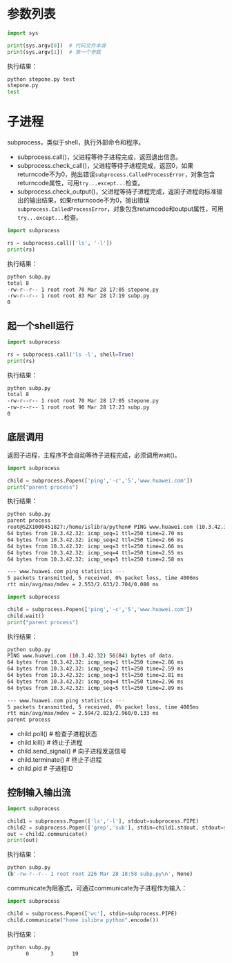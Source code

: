# 参数列表

```python
import sys

print(sys.argv[0])  # 代码文件本身
print(sys.argv[1])  # 第一个参数
```

执行结果：  
```bash
python stepone.py test
stepone.py
test
```

# 子进程

subprocess，类似于shell，执行外部命令和程序。

- subprocess.call()，父进程等待子进程完成，返回退出信息。
- subprocess.check_call()，父进程等待子进程完成，返回0，如果returncode不为0，抛出错误`subprocess.CalledProcessError`，对象包含returncode属性，可用`try...except...`检查。
- subprocess.check_output()，父进程等待子进程完成，返回子进程向标准输出的输出结果，如果returncode不为0，抛出错误`subprocess.CalledProcessError`，对象包含returncode和output属性，可用`try...except...`检查。

```python
import subprocess

rs = subprocess.call(['ls', '-l'])
print(rs)
```

执行结果：  
```bash
python subp.py
total 8
-rw-r--r-- 1 root root 70 Mar 28 17:05 stepone.py
-rw-r--r-- 1 root root 83 Mar 28 17:19 subp.py
0
```

## 起一个shell运行

```python
import subprocess

rs = subprocess.call('ls -l', shell=True)
print(rs)
```

执行结果：  
```bash
python subp.py
total 8
-rw-r--r-- 1 root root 70 Mar 28 17:05 stepone.py
-rw-r--r-- 1 root root 90 Mar 28 17:23 subp.py
0
```

## 底层调用

返回子进程，主程序不会自动等待子进程完成，必须调用wait()。

```python
import subprocess

child = subprocess.Popen(['ping','-c','5','www.huawei.com'])
print("parent process")
```

执行结果：  
```bash
python subp.py
parent process
root@SZX1000451827:/home/islibra/python# PING www.huawei.com (10.3.42.32) 56(84) bytes of data.
64 bytes from 10.3.42.32: icmp_seq=1 ttl=250 time=2.70 ms
64 bytes from 10.3.42.32: icmp_seq=2 ttl=250 time=2.66 ms
64 bytes from 10.3.42.32: icmp_seq=3 ttl=250 time=2.66 ms
64 bytes from 10.3.42.32: icmp_seq=4 ttl=250 time=2.55 ms
64 bytes from 10.3.42.32: icmp_seq=5 ttl=250 time=2.58 ms

--- www.huawei.com ping statistics ---
5 packets transmitted, 5 received, 0% packet loss, time 4006ms
rtt min/avg/max/mdev = 2.553/2.633/2.704/0.080 ms
```

```python
import subprocess

child = subprocess.Popen(['ping','-c','5','www.huawei.com'])
child.wait()
print("parent process")
```

执行结果：  
```bash
python subp.py
PING www.huawei.com (10.3.42.32) 56(84) bytes of data.
64 bytes from 10.3.42.32: icmp_seq=1 ttl=250 time=2.86 ms
64 bytes from 10.3.42.32: icmp_seq=2 ttl=250 time=2.59 ms
64 bytes from 10.3.42.32: icmp_seq=3 ttl=250 time=2.81 ms
64 bytes from 10.3.42.32: icmp_seq=4 ttl=250 time=2.96 ms
64 bytes from 10.3.42.32: icmp_seq=5 ttl=250 time=2.89 ms

--- www.huawei.com ping statistics ---
5 packets transmitted, 5 received, 0% packet loss, time 4005ms
rtt min/avg/max/mdev = 2.594/2.823/2.960/0.133 ms
parent process
```

- child.poll()  # 检查子进程状态
- child.kill()  # 终止子进程
- child.send_signal()  # 向子进程发送信号
- child.terminate()  # 终止子进程
- child.pid  # 子进程ID

## 控制输入输出流

```python
import subprocess

child1 = subprocess.Popen(['ls','-l'], stdout=subprocess.PIPE)
child2 = subprocess.Popen(['grep','sub'], stdin=child1.stdout, stdout=subprocess.PIPE)
out = child2.communicate()
print(out)
```

执行结果：  
```bash
python subp.py
(b'-rw-r--r-- 1 root root 226 Mar 28 18:58 subp.py\n', None)
```

communicate为阻塞式，可通过communicate为子进程作为输入：  
```python
import subprocess

child = subprocess.Popen(['wc'], stdin=subprocess.PIPE)
child.communicate("home islibra python".encode())
```

执行结果：  
```bash
python subp.py
      0       3      19
```
